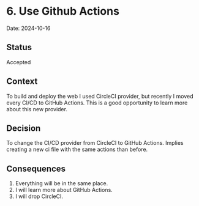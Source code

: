 # 6. Use Github Actions

Date: 2024-10-16

## Status

Accepted

## Context

To build and deploy the web I used CircleCI provider, but recently I moved every CI/CD to GitHub Actions. This is a good opportunity to learn more about this new provider.


## Decision

To change the CI/CD provider from CircleCI to GitHub Actions.  Implies creating a new ci file with the same actions than before.

## Consequences

1. Everything will be in the same place.
2. I will learn more about GitHub Actions.
3. I will drop CircleCI.
